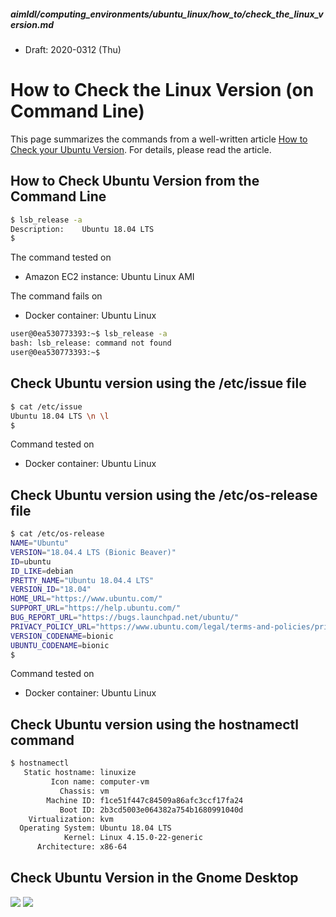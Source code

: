 ##### aimldl/computing_environments/ubuntu_linux/how_to/check_the_linux_version.md
* Draft: 2020-0312 (Thu)
# How to Check the Linux Version (on Command Line)
This page summarizes the commands from a well-written article [How to Check your Ubuntu Version](https://linuxize.com/post/how-to-check-your-ubuntu-version/).
For details, please read the article.

## How to Check Ubuntu Version from the Command Line
```bash
$ lsb_release -a
Description:    Ubuntu 18.04 LTS
$
```
The command tested on
* Amazon EC2 instance: Ubuntu Linux AMI

The command fails on
* Docker container: Ubuntu Linux
```bash
user@0ea530773393:~$ lsb_release -a
bash: lsb_release: command not found
user@0ea530773393:~$ 
```
## Check Ubuntu version using the /etc/issue file
```bash
$ cat /etc/issue
Ubuntu 18.04 LTS \n \l
$
```
Command tested on
* Docker container: Ubuntu Linux

## Check Ubuntu version using the /etc/os-release file
```bash
$ cat /etc/os-release
NAME="Ubuntu"
VERSION="18.04.4 LTS (Bionic Beaver)"
ID=ubuntu
ID_LIKE=debian
PRETTY_NAME="Ubuntu 18.04.4 LTS"
VERSION_ID="18.04"
HOME_URL="https://www.ubuntu.com/"
SUPPORT_URL="https://help.ubuntu.com/"
BUG_REPORT_URL="https://bugs.launchpad.net/ubuntu/"
PRIVACY_POLICY_URL="https://www.ubuntu.com/legal/terms-and-policies/privacy-policy"
VERSION_CODENAME=bionic
UBUNTU_CODENAME=bionic
$
```
Command tested on
* Docker container: Ubuntu Linux

## Check Ubuntu version using the hostnamectl command
```bash
$ hostnamectl
   Static hostname: linuxize
         Icon name: computer-vm
           Chassis: vm
        Machine ID: f1ce51f447c84509a86afc3ccf17fa24
           Boot ID: 2b3cd5003e064382a754b1680991040d
    Virtualization: kvm
  Operating System: Ubuntu 18.04 LTS
            Kernel: Linux 4.15.0-22-generic
      Architecture: x86-64
```

## Check Ubuntu Version in the Gnome Desktop
<img src="https://linuxize.com/post/how-to-check-your-ubuntu-version/ubuntu-system-settings.jpg">
<img src="https://linuxize.com/post/how-to-check-your-ubuntu-version/check-ubuntu-version.jpg">

